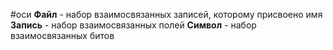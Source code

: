 #оси 
**Файл** - набор взаимосвязанных записей, которому присвоено имя
**Запись** - набор взаимосвязанных полей
**Символ** - набор взаимосвязанных битов